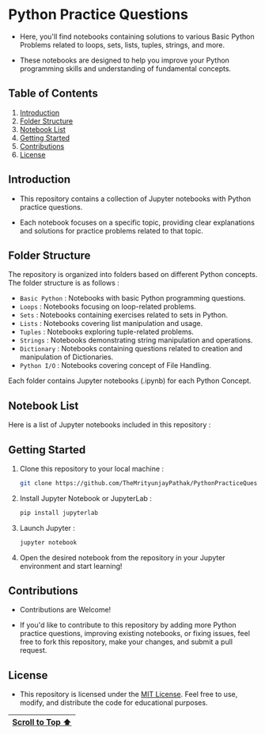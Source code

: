 # Python Practice Questions
  
- Here, you'll find notebooks containing solutions to various Basic Python Problems related to loops, sets, lists, tuples, strings, and more.

- These notebooks are designed to help you improve your Python programming skills and understanding of fundamental concepts.

## Table of Contents

1. [Introduction](#introduction)
2. [Folder Structure](#folder-structure)
3. [Notebook List](#notebook-list)
4. [Getting Started](#getting-started)
5. [Contributions](#contributions)
6. [License](#license)

## Introduction

- This repository contains a collection of Jupyter notebooks with Python practice questions.

- Each notebook focuses on a specific topic, providing clear explanations and solutions for practice problems related to that topic.

## Folder Structure

The repository is organized into folders based on different Python concepts. The folder structure is as follows :

- `Basic Python` : Notebooks with basic Python programming questions.
- `Loops` : Notebooks focusing on loop-related problems.
- `Sets` : Notebooks containing exercises related to sets in Python.
- `Lists` : Notebooks covering list manipulation and usage.
- `Tuples` : Notebooks exploring tuple-related problems.
- `Strings` : Notebooks demonstrating string manipulation and operations.
- `Dictionary` : Notebooks containing questions related to creation and manipulation of Dictionaries.
- `Python I/O` : Notebooks covering concept of File Handling.

Each folder contains Jupyter notebooks (.ipynb) for each Python Concept.

## Notebook List

Here is a list of Jupyter notebooks included in this repository :

## Getting Started

1. Clone this repository to your local machine :

   ```bash
   git clone https://github.com/TheMrityunjayPathak/PythonPracticeQuestions.git
   ```

2. Install Jupyter Notebook or JupyterLab :

   ```bash
   pip install jupyterlab
   ```

3. Launch Jupyter :

   ```bash
   jupyter notebook
   ```

4. Open the desired notebook from the repository in your Jupyter environment and start learning!

## Contributions

- Contributions are Welcome!

- If you'd like to contribute to this repository by adding more Python practice questions, improving existing notebooks, or fixing issues, feel free to fork this repository, make your changes, and submit a pull request.

## License

- This repository is licensed under the [MIT License](LICENSE). Feel free to use, modify, and distribute the code for educational purposes.

| [Scroll to Top ⬆️](#python-practice-questions) |
|:---:|

